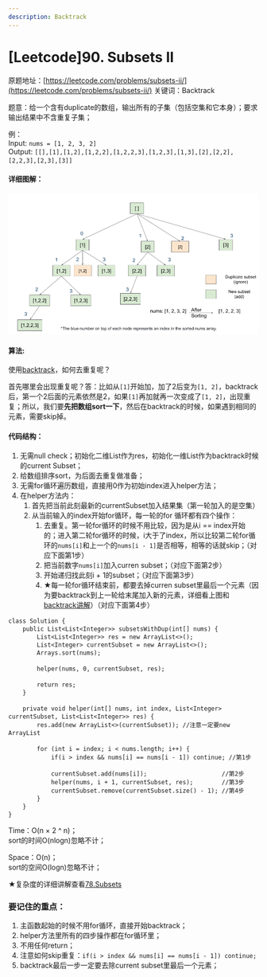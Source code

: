 ```yaml
---
description: Backtrack
---
```


# \[Leetcode\]90. Subsets II

原题地址：[https://leetcode.com/problems/subsets-ii/](https://leetcode.com/problems/subsets-ii/) 关键词：Backtrack

题意：给一个含有duplicate的数组，输出所有的子集（包括空集和它本身）；要求输出结果中不含重复子集；

例：  
Input: `nums = [1, 2, 3, 2]`   
Output: `[[],[1],[1,2],[1,2,2],[1,2,2,3],[1,2,3],[1,3],[2],[2,2],[2,2,3],[2,3],[3]]`



#### 详细图解：

![](../.gitbook/assets/90_approach3_1.png)



#### 算法:

使用[backtrack](%20https://bhnigw.gitbook.io/-1/backtrack-mo-ban)，如何去重复呢？

首先哪里会出现重复呢？答：比如从`[1]`开始加，加了2后变为`[1, 2]`，backtrack后，第一个2后面的元素依然是2，如果`[1]`再加就再一次变成了`[1, 2]`，出现重复；所以，我们要**先把数组sort一下**，然后在backtrack的时候，如果遇到相同的元素，需要skip掉。

#### 代码结构：

1. 无需null check；初始化二维List作为res，初始化一维List作为backtrack时候的current Subset；
2. 给数组排序sort，为后面去重复做准备；
3. 无需for循环遍历数组，直接用0作为初始index进入helper方法；
4. 在helper方法内：
   1. 首先把当前此刻最新的currentSubset加入结果集（第一轮加入的是空集）
   2. 从当前输入的index开始for循环，每一轮的for 循环都有四个操作：
      1. 去重复。第一轮for循环的时候不用比较，因为是从i == index开始的；进入第二轮for循环的时候，i大于了index，所以比较第二轮for循环的`nums[i]`和上一个的`nums[i - 1]`是否相等，相等的话就skip；（对应下面第1步）
      2. 把当前数字`nums[i]`加入curren subset；（对应下面第2步）
      3. 开始递归找此刻i + 1的subset；（对应下面第3步）
      4. ★每一轮for循环结束前，都要去掉curren subset里最后一个元素（因为要backtrack到上一轮给末尾加入新的元素，详细看上图和[backtrack讲解](https://bhnigw.gitbook.io/-1/backtrack-mo-ban)）（对应下面第4步）

```text
class Solution {
    public List<List<Integer>> subsetsWithDup(int[] nums) {
        List<List<Integer>> res = new ArrayList<>();
        List<Integer> currentSubset = new ArrayList<>();
        Arrays.sort(nums);
        
        helper(nums, 0, currentSubset, res);

        return res;
    }
    
    private void helper(int[] nums, int index, List<Integer> currentSubset, List<List<Integer>> res) {
        res.add(new ArrayList<>(currentSubset)); //注意一定要new ArrayList
        
        for (int i = index; i < nums.length; i++) {
            if(i > index && nums[i] == nums[i - 1]) continue; //第1步

            currentSubset.add(nums[i]);                     //第2步
            helper(nums, i + 1, currentSubset, res);        //第3步
            currentSubset.remove(currentSubset.size() - 1); //第4步
        }
    }
}
```

Time：O\(n × 2 ^ n\)；  
sort的时间O\(nlogn\)忽略不计； 

Space：O\(n\)；  
sort的空间O\(logn\)忽略不计； 

★复杂度的详细讲解查看[78.Subsets](https://bhnigw.gitbook.io/leetcode/leetcode-78.-subsets)

### 要记住的重点：

1. 主函数起始的时候不用for循环，直接开始backtrack；
2. helper方法里所有的四步操作都在for循环里；
3. 不用任何return；
4. 注意如何skip重复：`if(i > index && nums[i] == nums[i - 1]) continue;`
5. backtrack最后一步一定要去除current subset里最后一个元素；

